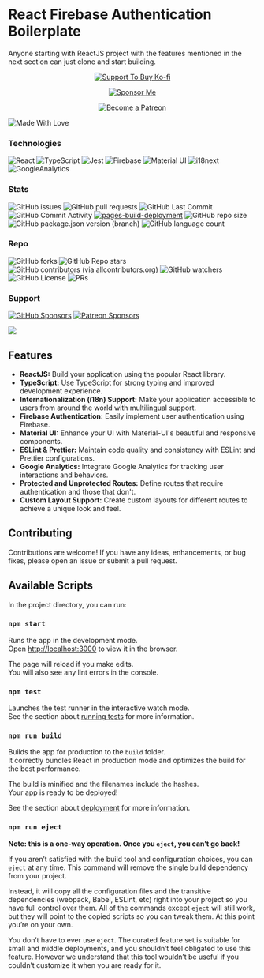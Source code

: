 # React Firebase Authentication Boilerplate

Anyone starting with ReactJS project with the features mentioned in the next section can just clone and start building.

<div align='center'>

[![](https://img.shields.io/badge/Ko_fi-FF5E5B?style=for-the-badge&logo=Ko-fi&logoColor=white 'Support To Buy Ko-fi')](https://coffee.010pixel.com)

[![](https://img.shields.io/badge/Buy_Me_A_Coffee-FFDD00?style=for-the-badge&logo=buy-me-a-coffee&logoColor=black 'Sponsor Me')](https://github.com/sponsors/010pixel)

[![](https://img.shields.io/badge/Patreon-F96854?style=for-the-badge&logo=Patreon&logoColor=white 'Become a Patreon')](https://patreon.com/010pixel)

</div>

![Made With Love](https://img.shields.io/badge/Made%20With-Love-orangered.svg)

### Technologies

![React](https://img.shields.io/badge/React-18.x-0a7ea4.svg)
![TypeScript](https://img.shields.io/badge/TypeScript-4.x-blue.svg)
![Jest](https://img.shields.io/badge/Jest-5.x-limegreen.svg)
![Firebase](https://img.shields.io/badge/Firebase-10.x-yellow.svg)
![Material UI](https://img.shields.io/badge/Material%20UI-5.x-blueviolet.svg)
![i18next](https://img.shields.io/badge/i18next-22.x-green.svg)
![GoogleAnalytics](https://img.shields.io/badge/react%20ga4-2.x-orange.svg)

### Stats

![GitHub issues](https://img.shields.io/github/issues/010pixel/reactjs-firebase-auth-boilerplate)
![GitHub pull requests](https://img.shields.io/github/issues-pr/010pixel/reactjs-firebase-auth-boilerplate)
![GitHub Last Commit](https://img.shields.io/github/last-commit/010pixel/reactjs-firebase-auth-boilerplate)
![GitHub Commit Activity](https://img.shields.io/github/commit-activity/m/010pixel/reactjs-firebase-auth-boilerplate)
[![pages-build-deployment](https://github.com/010pixel/reactjs-firebase-auth-boilerplate/actions/workflows/pages/pages-build-deployment/badge.svg?branch=main)](https://github.com/010pixel/reactjs-firebase-auth-boilerplate/actions/workflows/pages/pages-build-deployment)
![GitHub repo size](https://img.shields.io/github/repo-size/010pixel/reactjs-firebase-auth-boilerplate)
![GitHub package.json version (branch)](https://img.shields.io/github/package-json/v/010pixel/reactjs-firebase-auth-boilerplate/main)
![GitHub language count](https://img.shields.io/github/languages/count/010pixel/reactjs-firebase-auth-boilerplate)

### Repo

![GitHub forks](https://img.shields.io/github/forks/010pixel/reactjs-firebase-auth-boilerplate)
![GitHub Repo stars](https://img.shields.io/github/stars/010pixel/reactjs-firebase-auth-boilerplate)
![GitHub contributors (via allcontributors.org)](https://img.shields.io/github/all-contributors/010pixel/reactjs-firebase-auth-boilerplate/main)
![GitHub watchers](https://img.shields.io/github/watchers/010pixel/reactjs-firebase-auth-boilerplate)
![GitHub License](https://img.shields.io/github/license/010pixel/reactjs-firebase-auth-boilerplate)
![PRs](https://img.shields.io/badge/PRs-Welcome-green.svg)

### Support

[![GitHub Sponsors](https://img.shields.io/github/sponsors/010pixel)](https://github.com/sponsors/010pixel)
[![Patreon Sponsors](https://img.shields.io/endpoint.svg?url=https%3A%2F%2Fshieldsio-patreon.vercel.app%2Fapi%3Fusername%3D010pixel%26type%3Dpatrons&style=for-the-badge)](https://patreon.com/010pixel)

<a href="https://patreon.com/010pixel"><img src="https://img.shields.io/endpoint.svg?url=https%3A%2F%2Fshieldsio-patreon.vercel.app%2Fapi%3Fusername%3D010pixel%26type%3Dpatrons&style=for-the-badge" /> </a>

## Features

- **ReactJS:** Build your application using the popular React library.
- **TypeScript:** Use TypeScript for strong typing and improved development experience.
- **Internationalization (i18n) Support:** Make your application accessible to users from around the world with multilingual support.
- **Firebase Authentication:** Easily implement user authentication using Firebase.
- **Material UI:** Enhance your UI with Material-UI's beautiful and responsive components.
- **ESLint & Prettier:** Maintain code quality and consistency with ESLint and Prettier configurations.
- **Google Analytics:** Integrate Google Analytics for tracking user interactions and behaviors.
- **Protected and Unprotected Routes:** Define routes that require authentication and those that don't.
- **Custom Layout Support:** Create custom layouts for different routes to achieve a unique look and feel.

## Contributing

Contributions are welcome! If you have any ideas, enhancements, or bug fixes, please open an issue or submit a pull request.

## Available Scripts

In the project directory, you can run:

### `npm start`

Runs the app in the development mode.\
Open [http://localhost:3000](http://localhost:3000) to view it in the browser.

The page will reload if you make edits.\
You will also see any lint errors in the console.

### `npm test`

Launches the test runner in the interactive watch mode.\
See the section about [running tests](https://facebook.github.io/create-react-app/docs/running-tests) for more information.

### `npm run build`

Builds the app for production to the `build` folder.\
It correctly bundles React in production mode and optimizes the build for the best performance.

The build is minified and the filenames include the hashes.\
Your app is ready to be deployed!

See the section about [deployment](https://facebook.github.io/create-react-app/docs/deployment) for more information.

### `npm run eject`

**Note: this is a one-way operation. Once you `eject`, you can’t go back!**

If you aren’t satisfied with the build tool and configuration choices, you can `eject` at any time. This command will remove the single build dependency from your project.

Instead, it will copy all the configuration files and the transitive dependencies (webpack, Babel, ESLint, etc) right into your project so you have full control over them. All of the commands except `eject` will still work, but they will point to the copied scripts so you can tweak them. At this point you’re on your own.

You don’t have to ever use `eject`. The curated feature set is suitable for small and middle deployments, and you shouldn’t feel obligated to use this feature. However we understand that this tool wouldn’t be useful if you couldn’t customize it when you are ready for it.

